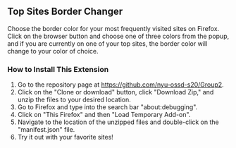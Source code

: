 ## Top Sites Border Changer
Choose the border color for your most frequently visited sites on Firefox. Click on the browser button and choose one of three colors from the popup, and if you are currently on one of your top sites, the border color will change to your color of choice.

### How to Install This Extension
1. Go to the repository page at https://github.com/nyu-ossd-s20/Group2.
2. Click on the "Clone or download" button, click "Download Zip," and unzip the files to your desired location.
3. Go to Firefox and type into the search bar "about:debugging".
4. Click on "This Firefox" and then "Load Temporary Add-on".
5. Navigate to the location of the unzipped files and double-click on the "manifest.json" file.
6. Try it out with your favorite sites!

